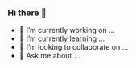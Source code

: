 ### Hi there 👋


- 🔭 I’m currently working on ...
- 🌱 I’m currently learning ...
- 👯 I’m looking to collaborate on ...
- 💬 Ask me about ...


